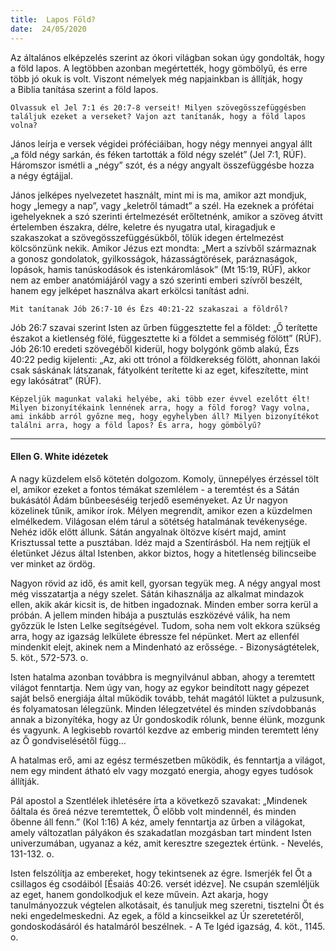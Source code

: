```yaml
---
title:  Lapos Föld?
date:  24/05/2020
---
```


Az általános elképzelés szerint az ókori világban sokan úgy gondolták, hogy a föld lapos. A legtöbben azonban megértették, hogy gömbölyű, és erre több jó okuk is volt. Viszont némelyek még napjainkban is állítják, hogy a Biblia tanítása szerint a föld lapos.

`Olvassuk el Jel 7:1 és 20:7-8 verseit! Milyen szövegösszefüggésben találjuk ezeket a verseket? Vajon azt tanítanák, hogy a föld lapos volna?`

János leírja e versek végidei próféciáiban, hogy négy mennyei angyal állt „a föld négy sarkán, és féken tartották a föld négy szelét” (Jel 7:1, RÚF). Háromszor ismétli a „négy” szót, és a négy angyalt összefüggésbe hozza a négy égtájjal.

János jelképes nyelvezetet használt, mint mi is ma, amikor azt mondjuk, hogy „lemegy a nap”, vagy „keletről támadt” a szél. Ha ezeknek a prófétai igehelyeknek a szó szerinti értelmezését erőltetnénk, amikor a szöveg átvitt értelemben északra, délre, keletre és nyugatra utal, kiragadjuk e szakaszokat a szövegösszefüggésükből, tőlük idegen értelmezést kölcsönzünk nekik. Amikor Jézus ezt mondta: „Mert a szívből származnak a gonosz gondolatok, gyilkosságok, házasságtörések, paráznaságok, lopások, hamis tanúskodások és istenkáromlások” (Mt 15:19, RÚF), akkor nem az ember anatómiájáról vagy a szó szerinti emberi szívről beszélt, hanem egy jelképet használva akart erkölcsi tanítást adni.

`Mit tanítanak Jób 26:7-10 és Ézs 40:21-22 szakaszai a földről?`

Jób 26:7 szavai szerint Isten az űrben függesztette fel a földet: „Ő terítette északot a kietlenség fölé, függesztette ki a földet a semmiség fölött” (RÚF).  Jób 26:10 eredeti szövegéből kiderül, hogy bolygónk gömb alakú, Ézs 40:22 pedig kijelenti: „Az, aki ott trónol a földkerekség fölött, ahonnan lakói csak sáskának látszanak, fátyolként terítette ki az eget, kifeszítette, mint egy lakósátrat” (RÚF).

`Képzeljük magunkat valaki helyébe, aki több ezer évvel ezelőtt élt! Milyen bizonyítékaink lennének arra, hogy a föld forog? Vagy volna, ami inkább arról győzne meg, hogy egyhelyben áll? Milyen bizonyítékot találni arra, hogy a föld lapos? És arra, hogy gömbölyű?`

---

#### Ellen G. White idézetek

A nagy küzdelem első kötetén dolgozom. Komoly, ünnepélyes érzéssel tölt el, amikor ezeket a fontos témákat szemlélem - a teremtést és a Sátán bukásától Ádám bűnbeeséséig terjedő eseményeket. Az Úr nagyon közelinek tűnik, amikor írok. Mélyen megrendít, amikor ezen a küzdelmen elmélkedem. Világosan elém tárul a sötétség hatalmának tevékenysége. Nehéz idők előtt állunk. Sátán angyalnak öltözve kísért majd, amint Krisztussal tette a pusztában. Idéz majd a Szentírásból. Ha nem rejtjük el életünket Jézus által Istenben, akkor biztos, hogy a hitetlenség bilincseibe ver minket az ördög.

Nagyon rövid az idő, és amit kell, gyorsan tegyük meg. A négy angyal most még visszatartja a négy szelet. Sátán kihasználja az alkalmat mindazok ellen, akik akár kicsit is, de hitben ingadoznak. Minden ember sorra kerül a próbán. A jellem minden hibája a pusztulás eszközévé válik, ha nem győzzük le Isten Lelke segítségével. Tudom, soha nem volt ekkora szükség arra, hogy az igazság lelkülete ébressze fel népünket. Mert az ellenfél mindenkit elejt, akinek nem a Mindenható az erőssége. - Bizonyságtételek, 5. köt., 572-573. o.

Isten hatalma azonban továbbra is megnyilvánul abban, ahogy a teremtett világot fenntartja. Nem úgy van, hogy az egykor beindított nagy gépezet saját belső energiája által működik tovább, tehát magától lüktet a pulzusunk, és folyamatosan lélegzünk. Minden lélegzetvétel és minden szívdobbanás annak a bizonyítéka, hogy az Úr gondoskodik rólunk, benne élünk, mozgunk és vagyunk. A legkisebb rovartól kezdve az emberig minden teremtett lény az Ő gondviselésétől függ...

A hatalmas erő, ami az egész természetben működik, és fenntartja a világot, nem egy mindent átható elv vagy mozgató energia, ahogy egyes tudósok állítják.

Pál apostol a Szentlélek ihletésére írta a következő szavakat: „Mindenek őáltala és őreá nézve teremtettek, Ő előbb volt mindennél, és minden őbenne áll fenn.” (Kol 1:16) A kéz, amely fenntartja az űrben a világokat, amely változatlan pályákon és szakadatlan mozgásban tart mindent Isten univerzumában, ugyanaz a kéz, amit keresztre szegeztek értünk. - Nevelés, 131-132. o.

Isten felszólítja az embereket, hogy tekintsenek az égre. Ismerjék fel Őt a csillagos ég csodáiból [Ésaiás 40:26. versét idézve]. Ne csupán szemléljük az eget, hanem gondolkodjuk el keze művein. Azt akarja, hogy tanulmányozzuk végtelen alkotásait, és tanuljuk meg szeretni, tisztelni Őt és neki engedelmeskedni. Az egek, a föld a kincseikkel az Úr szeretetéről, gondoskodásáról és hatalmáról beszélnek. - A Te Igéd igazság, 4. köt., 1145. o.

